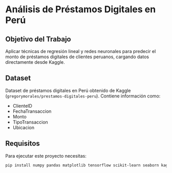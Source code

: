# Análisis de Préstamos Digitales en Perú

## Objetivo del Trabajo
Aplicar técnicas de regresión lineal y redes neuronales para predecir el monto de préstamos digitales de clientes peruanos, cargando datos directamente desde Kaggle.

## Dataset
Dataset de préstamos digitales en Perú obtenido de Kaggle (`gregorymorales/prestamos-digitales-peru`). Contiene información como:
- ClienteID
- FechaTransaccion
- Monto
- TipoTransaccion
- Ubicacion

## Requisitos
Para ejecutar este proyecto necesitas:
```bash
pip install numpy pandas matplotlib tensorflow scikit-learn seaborn kagglehub
